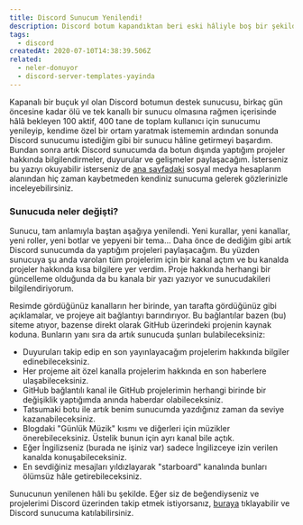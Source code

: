 ```yaml
---
title: Discord Sunucum Yenilendi!
description: Discord botum kapandıktan beri eski hâliyle boş bir şekilde duran sunucumu, aynı bu site gibi projelerimi ve projelerim hakkındaki bilgileri paylaştığım bir sunucuya çevirdim.
tags:
  - discord
createdAt: 2020-07-10T14:38:39.506Z
related:
  - neler-donuyor
  - discord-server-templates-yayinda
---
```


Kapanalı bir buçuk yıl olan Discord botumun destek sunucusu, birkaç gün öncesine kadar ölü ve tek kanallı bir sunucu olmasına rağmen içerisinde hâlâ bekleyen 100 aktif, 400 tane de toplam kullanıcı için sunucumu yenileyip, kendime özel bir ortam yaratmak istememin ardından sonunda Discord sunucumu istediğim gibi bir sunucu hâline getirmeyi başardım. Bundan sonra artık Discord sunucumda da botun dışında yaptığım projeler hakkında bilgilendirmeler, duyurular ve gelişmeler paylaşacağım. İsterseniz bu yazıyı okuyabilir isterseniz de [ana sayfadaki](/#socials) sosyal medya hesaplarım alanından hiç zaman kaybetmeden kendiniz sunucuma gelerek gözlerinizle inceleyebilirsiniz.

### Sunucuda neler değişti?

Sunucu, tam anlamıyla baştan aşağıya yenilendi. Yeni kurallar, yeni kanallar, yeni roller, yeni botlar ve yepyeni bir tema... Daha önce de dediğim gibi artık Discord sunucumda da yaptığım projeleri paylaşacağım. Bu yüzden sunucuya şu anda varolan tüm projelerim için bir kanal açtım ve bu kanalda projeler hakkında kısa bilgilere yer verdim. Proje hakkında herhangi bir güncelleme olduğunda da bu kanala bir yazı yazıyor ve sunucudakileri bilgilendiriyorum.

<smart-image src="https://i.imgur.com/UnyWB7V.png"></smart-image>

Resimde gördüğünüz kanalların her birinde, yan tarafta gördüğünüz gibi açıklamalar, ve projeye ait bağlantıyı barındırıyor. Bu bağlantılar bazen (bu) siteme atıyor, bazense direkt olarak GitHub üzerindeki projenin kaynak koduna. Bunların yanı sıra da artık sunucuda şunları bulabileceksiniz:

- Duyuruları takip edip en son yayınlayacağım projelerim hakkında bilgiler edinebileceksiniz.
- Her projeme ait özel kanalla projelerim hakkında en son haberlere ulaşabileceksiniz.
- GitHub bağlantılı kanal ile GitHub projelerimin herhangi birinde bir değişiklik yaptığımda anında haberdar olabileceksiniz.
- Tatsumaki botu ile artık benim sunucumda yazdığınız zaman da seviye kazanabileceksiniz.
- Blogdaki "Günlük Müzik" kısmı ve diğerleri için müzikler önerebileceksiniz. Üstelik bunun için ayrı kanal bile açtık.
- Eğer İngilizseniz (burada ne işiniz var) sadece İngilizceye izin verilen kanalda konuşabileceksiniz.
- En sevdiğiniz mesajları yıldızlayarak "starboard" kanalında bunları ölümsüz hâle getirebileceksiniz.

Sunucunun yenilenen hâli bu şekilde. Eğer siz de beğendiyseniz ve projelerimi Discord üzerinden takip etmek istiyorsanız, [buraya](/#socials) tıklayabilir ve Discord sunucuma katılabilirsiniz.

